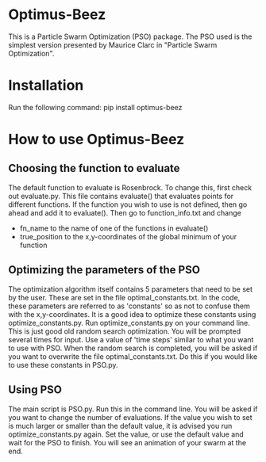 # Optimus-Beez

This is a Particle Swarm Optimization (PSO) package. The PSO used is the simplest version presented by Maurice Clarc in "Particle Swarm Optimization".

# Installation

Run the following command:
pip install optimus-beez

# How to use Optimus-Beez

## Choosing the function to evaluate

The default function to evaluate is Rosenbrock. To change this, first check out evaluate.py. This file contains evaluate() that evaluates points for different functions. If the function you wish to use is not defined, then go ahead and add it to evaluate(). Then go to function_info.txt and change
- fn_name to the name of one of the functions in evaluate()
- true_position to the x,y-coordinates of the global minimum of your function

## Optimizing the parameters of the PSO

The optimization algorithm itself contains 5 parameters that need to be set by the user. These are set in the file optimal_constants.txt. In the code, these parameters are referred to as 'constants' so as not to confuse them with the x,y-coordinates.
It is a good idea to optimize these constants using optimize_constants.py. Run optimize_constants.py on your command line. This is just good old random search optimization. You will be prompted several times for input. Use a value of 'time steps' similar to what you want to use with PSO.
When the random search is completed, you will be asked if you want to overwrite the file optimal_constants.txt. Do this if you would like to use these constants in PSO.py.

## Using PSO

The main script is PSO.py. Run this in the command line. You will be asked if you want to change the number of evaluations. If the value you wish to set is much larger or smaller than the default value, it is advised you run optimize_constants.py again. Set the value, or use the default value and wait for the PSO to finish. You will see an animation of your swarm at the end.
